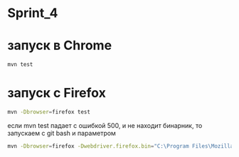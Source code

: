 # Sprint_4

# запуск в Chrome

```bash
mvn test
```

# запуск с Firefox

```bash
mvn -Dbrowser=firefox test
```

если mvn test падает с ошибкой 500, и не находит бинарник, то запускаем с git bash и параметром

```bash
mvn -Dbrowser=firefox -Dwebdriver.firefox.bin="C:\Program Files\Mozilla Firefox\firefox.exe" test
```
